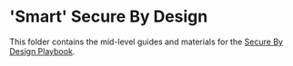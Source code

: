 # 'Smart' Secure By Design 

This folder contains the mid-level guides and materials for the [Secure By Design Playbook](../Playbook.md). 

